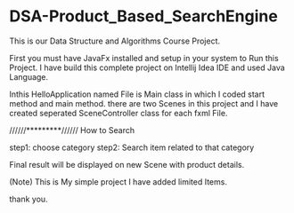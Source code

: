 # DSA-Product_Based_SearchEngine
This is our Data Structure and Algorithms Course Project.



First you must have JavaFx installed and setup in your system to Run this Project.
I have build this complete project on Intellij Idea IDE and used Java Language.


Inthis HelloApplication named File is Main class in which I coded start method and main method.
there are two Scenes in this project and I have created seperated SceneController class for each fxml File.

//////*********//////
How to Search

step1: choose category
step2: Search item related to that category

Final result will be displayed on new Scene with product details.



(Note)
This is My simple project I have added limited Items.

thank you.
